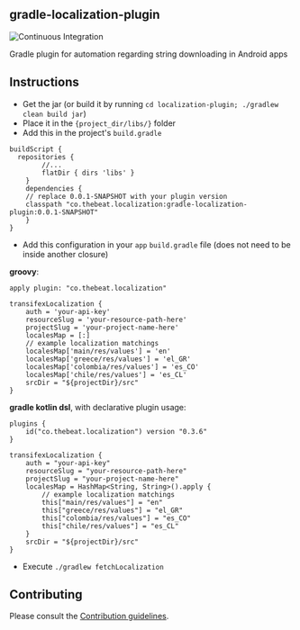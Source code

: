 ## gradle-localization-plugin
![Continuous Integration](https://github.com/beatlabs/gradle-localization-plugin/workflows/Continuous%20Integration/badge.svg?branch=develop)

Gradle plugin for automation regarding string downloading in Android apps

## Instructions

- Get the jar (or build it by running `cd localization-plugin; ./gradlew clean build jar`)
- Place it in the `{project_dir/libs/}` folder
- Add this in the project's `build.gradle`
```
buildScript {
  repositories {
        //...
        flatDir { dirs 'libs' }
    }
    dependencies {
    // replace 0.0.1-SNAPSHOT with your plugin version
    classpath "co.thebeat.localization:gradle-localization-plugin:0.0.1-SNAPSHOT"
    }
}

```
- Add this configuration in your `app` `build.gradle` file (does not need to be inside another closure)

**groovy**:

```
apply plugin: "co.thebeat.localization"

transifexLocalization {
    auth = 'your-api-key'
    resourceSlug = 'your-resource-path-here'
    projectSlug = 'your-project-name-here'
    localesMap = [:]
    // example localization matchings
    localesMap['main/res/values'] = 'en'
    localesMap['greece/res/values'] = 'el_GR'
    localesMap['colombia/res/values'] = 'es_CO'
    localesMap['chile/res/values'] = 'es_CL'
    srcDir = "${projectDir}/src"
}
```

**gradle kotlin dsl**, with declarative plugin usage:
```
plugins {
    id("co.thebeat.localization") version "0.3.6"
}

transifexLocalization {
    auth = "your-api-key"
    resourceSlug = "your-resource-path-here"
    projectSlug = "your-project-name-here"
    localesMap = HashMap<String, String>().apply {
        // example localization matchings
        this["main/res/values"] = "en"
        this["greece/res/values"] = "el_GR"
        this["colombia/res/values"] = "es_CO"
        this["chile/res/values"] = "es_CL"
    }
    srcDir = "${projectDir}/src"
}
```
- Execute `./gradlew fetchLocalization`

## Contributing

Please consult the [Contribution guidelines](CONTRIBUTE.md).
